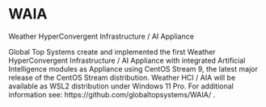 # WAIA
<!-- wp:paragraph -->
<p>Weather HyperConvergent Infrastructure / AI Appliance</p>
<!-- /wp:paragraph -->

<!-- wp:paragraph {"align":"justify"} -->
<p class="has-text-align-justify">Global Top Systems create and implemented the first Weather HyperConvergent Infrastructure / AI Appliance with integrated Artificial Intelligence modules as Appliance using CentOS Stream 9, the latest major release of the CentOS Stream distribution. Weather HCI / AIA will be available as WSL2 distribution under Windows 11 Pro. For additional information see: https://github.com/globaltopsystems/WAIA/ . </p>
<!-- /wp:paragraph -->
